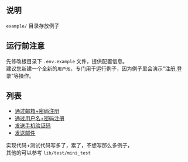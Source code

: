 ## 说明
`example/` 目录存放例子

## 运行前注意
先修改根目录下 `.env.example` 文件，提供配置信息。  
建议您新建一个全新的`用户池`，专门用于运行例子，因为例子里会演示"注册,登录"等操作。     

## 列表
* [通过邮箱+密码注册](./1.registerByEmail.rb)
* [通过用户名+密码注册](./2.registerByUsername.rb)
* [发送手机验证码](./3.sendSmsCode.rb)
* [发送邮件](./4.sendEmail.rb)

实现代码+测试代码写多了，累了，不想写那么多例子，  
其他的可以参考 `lib/test/mini_test`